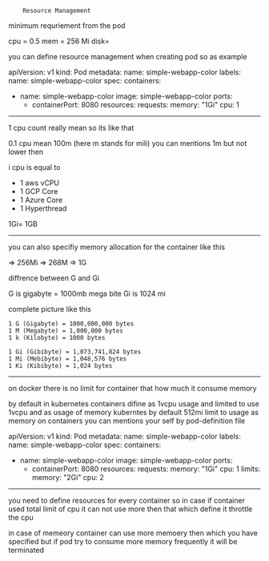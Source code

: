 		Resource Management

minimum requriement from the pod 

cpu = 0.5
mem = 256 Mi
disk= 

you can define resource management when creating pod so as example

apiVersion: v1
kind: Pod
metadata:
  name: simple-webapp-color
  labels:
    name: simple-webapp-color
spec:
  containers:
  - name: simple-webapp-color
    image: simple-webapp-color
    ports:
      - containerPort: 8080
    resources:
      requests:
        memory: "1Gi"
        cpu: 1


---------------------
1 cpu count really mean so its like that 

0.1 cpu mean 100m (here m stands for mili) you can mentions 1m but not lower then

i cpu is equal to 

* 1 aws vCPU
* 1 GCP Core
* 1 Azure Core
* 1 Hyperthread


1Gi= 1GB

------------------------
you can also specifiy memory allocation for the container like this 


=> 256Mi
=> 268M
=> 1G 


diffrence between G and Gi

G is gigabyte = 1000mb mega bite
Gi  is 1024 mi 

complete picture like this


	1 G (Gigabyte) = 1000,000,000 bytes
	1 M (Megabyte) = 1,000,000 bytes
	1 k (Kilobyte) = 1000 bytes

	1 Gi (Gibibyte) = 1,073,741,824 bytes
	1 Mi (Mebibyte) = 1,048,576 bytes
	1 Ki (Kibibyte) = 1,024 bytes

----------------------------

on docker there is no limit for container that how much it consume memory 

by default in kubernetes containers difine as 1vcpu usage and limited to use 1vcpu and 
as usage of memory kuberntes by default 512mi limit to usage as memory on containers
you can mentions your self by pod-definition file 

apiVersion: v1
kind: Pod
metadata:
  name: simple-webapp-color
  labels:
    name: simple-webapp-color
spec:
  containers:
  - name: simple-webapp-color
    image: simple-webapp-color
    ports:
      - containerPort: 8080
    resources:
      requests:
        memory: "1Gi"
        cpu: 1
      limits:
        memory: "2Gi"
        cpu: 2
-----------------------------

you need to define resources for every container so in case if container used total
limit of cpu it can not use more then that which define it throttle the cpu

in case of memeory container can use more memoery then which you have specified but if
pod try to consume more memory frequently it will be terminated  
